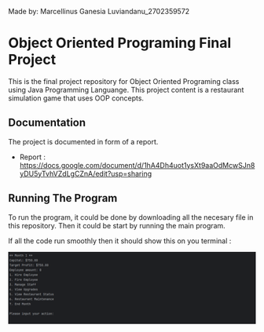 Made by: Marcellinus Ganesia Luviandanu_2702359572

# Object Oriented Programing Final Project

This is the final project repository for Object Oriented Programing class using Java Programming Languange. This project content is a restaurant simulation game that uses OOP concepts.

## Documentation

The project is documented in form of a report.

- Report : https://docs.google.com/document/d/1hA4Dh4uot1ysXt9aaOdMcwSJn8yDU5yTvhVZdLgCZnA/edit?usp=sharing


## Running The Program

To run the program, it could be done by downloading all the necesary file in this repository. Then it could be start by running the main program.

If all the code run smoothly then it should show this on you terminal :

![Space N = 1000](default_run.png)
